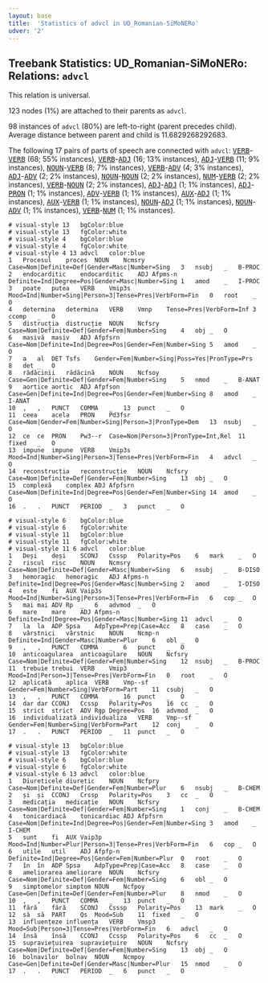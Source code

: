 ```yaml
---
layout: base
title:  'Statistics of advcl in UD_Romanian-SiMoNERo'
udver: '2'
---
```


## Treebank Statistics: UD_Romanian-SiMoNERo: Relations: `advcl`

This relation is universal.

123 nodes (1%) are attached to their parents as `advcl`.

98 instances of `advcl` (80%) are left-to-right (parent precedes child).
Average distance between parent and child is 11.6829268292683.

The following 17 pairs of parts of speech are connected with `advcl`: <tt><a href="ro_simonero-pos-VERB.html">VERB</a></tt>-<tt><a href="ro_simonero-pos-VERB.html">VERB</a></tt> (68; 55% instances), <tt><a href="ro_simonero-pos-VERB.html">VERB</a></tt>-<tt><a href="ro_simonero-pos-ADJ.html">ADJ</a></tt> (16; 13% instances), <tt><a href="ro_simonero-pos-ADJ.html">ADJ</a></tt>-<tt><a href="ro_simonero-pos-VERB.html">VERB</a></tt> (11; 9% instances), <tt><a href="ro_simonero-pos-NOUN.html">NOUN</a></tt>-<tt><a href="ro_simonero-pos-VERB.html">VERB</a></tt> (8; 7% instances), <tt><a href="ro_simonero-pos-VERB.html">VERB</a></tt>-<tt><a href="ro_simonero-pos-ADV.html">ADV</a></tt> (4; 3% instances), <tt><a href="ro_simonero-pos-ADJ.html">ADJ</a></tt>-<tt><a href="ro_simonero-pos-ADV.html">ADV</a></tt> (2; 2% instances), <tt><a href="ro_simonero-pos-NOUN.html">NOUN</a></tt>-<tt><a href="ro_simonero-pos-NOUN.html">NOUN</a></tt> (2; 2% instances), <tt><a href="ro_simonero-pos-NUM.html">NUM</a></tt>-<tt><a href="ro_simonero-pos-VERB.html">VERB</a></tt> (2; 2% instances), <tt><a href="ro_simonero-pos-VERB.html">VERB</a></tt>-<tt><a href="ro_simonero-pos-NOUN.html">NOUN</a></tt> (2; 2% instances), <tt><a href="ro_simonero-pos-ADJ.html">ADJ</a></tt>-<tt><a href="ro_simonero-pos-ADJ.html">ADJ</a></tt> (1; 1% instances), <tt><a href="ro_simonero-pos-ADJ.html">ADJ</a></tt>-<tt><a href="ro_simonero-pos-PRON.html">PRON</a></tt> (1; 1% instances), <tt><a href="ro_simonero-pos-ADV.html">ADV</a></tt>-<tt><a href="ro_simonero-pos-VERB.html">VERB</a></tt> (1; 1% instances), <tt><a href="ro_simonero-pos-AUX.html">AUX</a></tt>-<tt><a href="ro_simonero-pos-ADJ.html">ADJ</a></tt> (1; 1% instances), <tt><a href="ro_simonero-pos-AUX.html">AUX</a></tt>-<tt><a href="ro_simonero-pos-VERB.html">VERB</a></tt> (1; 1% instances), <tt><a href="ro_simonero-pos-NOUN.html">NOUN</a></tt>-<tt><a href="ro_simonero-pos-ADJ.html">ADJ</a></tt> (1; 1% instances), <tt><a href="ro_simonero-pos-NOUN.html">NOUN</a></tt>-<tt><a href="ro_simonero-pos-ADV.html">ADV</a></tt> (1; 1% instances), <tt><a href="ro_simonero-pos-VERB.html">VERB</a></tt>-<tt><a href="ro_simonero-pos-NUM.html">NUM</a></tt> (1; 1% instances).


~~~ conllu
# visual-style 13	bgColor:blue
# visual-style 13	fgColor:white
# visual-style 4	bgColor:blue
# visual-style 4	fgColor:white
# visual-style 4 13 advcl	color:blue
1	Procesul	proces	NOUN	Ncmsry	Case=Nom|Definite=Def|Gender=Masc|Number=Sing	3	nsubj	_	B-PROC
2	endocarditic	endocarditic	ADJ	Afpms-n	Definite=Ind|Degree=Pos|Gender=Masc|Number=Sing	1	amod	_	I-PROC
3	poate	putea	VERB	Vmip3s	Mood=Ind|Number=Sing|Person=3|Tense=Pres|VerbForm=Fin	0	root	_	O
4	determina	determina	VERB	Vmnp	Tense=Pres|VerbForm=Inf	3	ccomp	_	O
5	distrucția	distrucție	NOUN	Ncfsry	Case=Nom|Definite=Def|Gender=Fem|Number=Sing	4	obj	_	O
6	masivă	masiv	ADJ	Afpfsrn	Case=Nom|Definite=Ind|Degree=Pos|Gender=Fem|Number=Sing	5	amod	_	O
7	a	al	DET	Tsfs	Gender=Fem|Number=Sing|Poss=Yes|PronType=Prs	8	det	_	O
8	rădăcinii	rădăcină	NOUN	Ncfsoy	Case=Gen|Definite=Def|Gender=Fem|Number=Sing	5	nmod	_	B-ANAT
9	aortice	aortic	ADJ	Afpfson	Case=Gen|Definite=Ind|Degree=Pos|Gender=Fem|Number=Sing	8	amod	_	I-ANAT
10	,	,	PUNCT	COMMA	_	13	punct	_	O
11	ceea	acela	PRON	Pd3fsr	Case=Nom|Gender=Fem|Number=Sing|Person=3|PronType=Dem	13	nsubj	_	O
12	ce	ce	PRON	Pw3--r	Case=Nom|Person=3|PronType=Int,Rel	11	fixed	_	O
13	impune	impune	VERB	Vmip3s	Mood=Ind|Number=Sing|Person=3|Tense=Pres|VerbForm=Fin	4	advcl	_	O
14	reconstrucția	reconstrucție	NOUN	Ncfsry	Case=Nom|Definite=Def|Gender=Fem|Number=Sing	13	obj	_	O
15	complexă	complex	ADJ	Afpfsrn	Case=Nom|Definite=Ind|Degree=Pos|Gender=Fem|Number=Sing	14	amod	_	O
16	.	.	PUNCT	PERIOD	_	3	punct	_	O

~~~


~~~ conllu
# visual-style 6	bgColor:blue
# visual-style 6	fgColor:white
# visual-style 11	bgColor:blue
# visual-style 11	fgColor:white
# visual-style 11 6 advcl	color:blue
1	Deși	deși	SCONJ	Csssp	Polarity=Pos	6	mark	_	O
2	riscul	risc	NOUN	Ncmsry	Case=Nom|Definite=Def|Gender=Masc|Number=Sing	6	nsubj	_	B-DISO
3	hemoragic	hemoragic	ADJ	Afpms-n	Definite=Ind|Degree=Pos|Gender=Masc|Number=Sing	2	amod	_	I-DISO
4	este	fi	AUX	Vaip3s	Mood=Ind|Number=Sing|Person=3|Tense=Pres|VerbForm=Fin	6	cop	_	O
5	mai	mai	ADV	Rp	_	6	advmod	_	O
6	mare	mare	ADJ	Afpms-n	Definite=Ind|Degree=Pos|Gender=Masc|Number=Sing	11	advcl	_	O
7	la	la	ADP	Spsa	AdpType=Prep|Case=Acc	8	case	_	O
8	vârstnici	vârstnic	NOUN	Ncmp-n	Definite=Ind|Gender=Masc|Number=Plur	6	obl	_	O
9	,	,	PUNCT	COMMA	_	6	punct	_	O
10	anticoagularea	anticoagulare	NOUN	Ncfsry	Case=Nom|Definite=Def|Gender=Fem|Number=Sing	12	nsubj	_	B-PROC
11	trebuie	trebui	VERB	Vmip3	Mood=Ind|Person=3|Tense=Pres|VerbForm=Fin	0	root	_	O
12	aplicată	aplica	VERB	Vmp--sf	Gender=Fem|Number=Sing|VerbForm=Part	11	csubj	_	O
13	,	,	PUNCT	COMMA	_	16	punct	_	O
14	dar	dar	CCONJ	Ccssp	Polarity=Pos	16	cc	_	O
15	strict	strict	ADV	Rgp	Degree=Pos	16	advmod	_	O
16	individualizată	individualiza	VERB	Vmp--sf	Gender=Fem|Number=Sing|VerbForm=Part	12	conj	_	O
17	.	.	PUNCT	PERIOD	_	11	punct	_	O

~~~


~~~ conllu
# visual-style 13	bgColor:blue
# visual-style 13	fgColor:white
# visual-style 6	bgColor:blue
# visual-style 6	fgColor:white
# visual-style 6 13 advcl	color:blue
1	Diureticele	diuretic	NOUN	Ncfpry	Case=Nom|Definite=Def|Gender=Fem|Number=Plur	6	nsubj	_	B-CHEM
2	și	și	CCONJ	Crssp	Polarity=Pos	3	cc	_	O
3	medicația	medicație	NOUN	Ncfsry	Case=Nom|Definite=Def|Gender=Fem|Number=Sing	1	conj	_	B-CHEM
4	tonicardiacă	tonicardiac	ADJ	Afpfsrn	Case=Nom|Definite=Ind|Degree=Pos|Gender=Fem|Number=Sing	3	amod	_	I-CHEM
5	sunt	fi	AUX	Vaip3p	Mood=Ind|Number=Plur|Person=3|Tense=Pres|VerbForm=Fin	6	cop	_	O
6	utile	util	ADJ	Afpfp-n	Definite=Ind|Degree=Pos|Gender=Fem|Number=Plur	0	root	_	O
7	în	în	ADP	Spsa	AdpType=Prep|Case=Acc	8	case	_	O
8	ameliorarea	ameliorare	NOUN	Ncfsry	Case=Nom|Definite=Def|Gender=Fem|Number=Sing	6	obl	_	O
9	simptomelor	simptom	NOUN	Ncfpoy	Case=Gen|Definite=Def|Gender=Fem|Number=Plur	8	nmod	_	O
10	,	,	PUNCT	COMMA	_	13	punct	_	O
11	fără	fără	SCONJ	Csssp	Polarity=Pos	13	mark	_	O
12	să	să	PART	Qs	Mood=Sub	11	fixed	_	O
13	influențeze	influența	VERB	Vmsp3	Mood=Sub|Person=3|Tense=Pres|VerbForm=Fin	6	advcl	_	O
14	însă	însă	CCONJ	Ccssp	Polarity=Pos	6	cc	_	O
15	supraviețuirea	supraviețuire	NOUN	Ncfsry	Case=Nom|Definite=Def|Gender=Fem|Number=Sing	13	obj	_	O
16	bolnavilor	bolnav	NOUN	Ncmpoy	Case=Gen|Definite=Def|Gender=Masc|Number=Plur	15	nmod	_	O
17	.	.	PUNCT	PERIOD	_	6	punct	_	O

~~~


